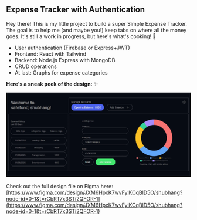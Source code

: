## Expense Tracker with Authentication

Hey there! This is my little project to build a super Simple Expense Tracker. The goal is to help me (and maybe you!) keep tabs on where all the money goes. It's still a work in progress, but here's what's cooking! 🚀

- User authentication (Firebase or Express+JWT)
- Frontend: React with Tailwind
- Backend: Node.js Express with MongoDB
- CRUD operations
- At last: Graphs for expense categories

**Here's a sneak peek of the design:** ✨

<img src="client/public/expense-tracker.webp" alt="Expense Tracker UI Design" width="600"/>

Check out the full design file on Figma here: [https://www.figma.com/design/JXM6HpxK7wvFylKCqBlD5O/shubhang?node-id=0-1&t=rCbRT7x3STi2QFOR-1](https://www.figma.com/design/JXM6HpxK7wvFylKCqBlD5O/shubhang?node-id=0-1&t=rCbRT7x3STi2QFOR-1)

